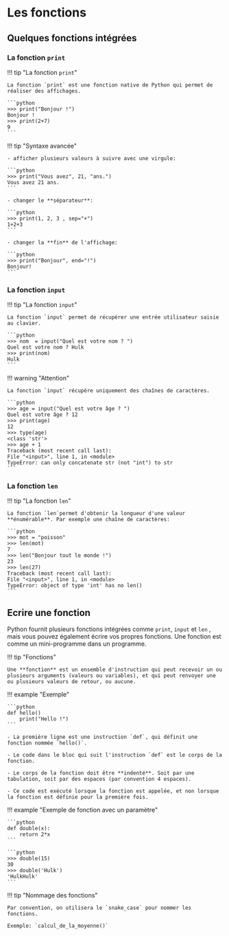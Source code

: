 # Les fonctions

## Quelques fonctions intégrées

### La fonction `print`

!!! tip "La fonction `print`"

    La fonction `print` est une fonction native de Python qui permet de réaliser des affichages.

    ```python
    >>> print("Bonjour !")
    Bonjour !
    >>> print(2+7)
    9
    ```

!!! tip "Syntaxe avancée"

    - afficher plusieurs valeurs à suivre avec une virgule:

    ```python
    >>> print("Vous avez", 21, "ans.")
    Vous avez 21 ans.
    ```

    - changer le **séparateur**:

    ```python
    >>> print(1, 2, 3 , sep="+")
    1+2+3
    ```

    - changer la **fin** de l'affichage:

    ```python
    >>> print("Bonjour", end="!")
    Bonjour!
    ```

### La fonction `input`

!!! tip "La fonction `input`"

    La fonction `input` permet de récupérer une entrée utilisateur saisie au clavier.

    ```python
    >>> nom  = input("Quel est votre nom ? ")
    Quel est votre nom ? Hulk
    >>> print(nom)
    Hulk
    ```

!!! warning "Attention"

    La fonction `input` récupère uniquement des chaînes de caractères.

    ```python
    >>> age = input("Quel est votre âge ? ")
    Quel est votre âge ? 12
    >>> print(age)
    12
    >>> type(age)
    <class 'str'>
    >>> age + 1
    Traceback (most recent call last):
    File "<input>", line 1, in <module>
    TypeError: can only concatenate str (not "int") to str
    ```

### La fonction `len`

!!! tip "La fonction `len`"

    La fonction `len`permet d'obtenir la longueur d'une valeur **énumérable**. Par exemple une chaîne de caractères:

    ```python
    >>> mot = "poisson"
    >>> len(mot)
    7
    >>> len("Bonjour tout le monde !")
    23
    >>> len(27)
    Traceback (most recent call last):
    File "<input>", line 1, in <module>
    TypeError: object of type 'int' has no len()
    ```


## Ecrire une fonction

Python fournit plusieurs fonctions intégrées comme `print`, `input` et `len` , mais vous pouvez également écrire vos propres fonctions. Une fonction est comme un mini-programme dans un programme.

!!! tip "Fonctions"

    Une **fonction** est un ensemble d'instruction qui peut recevoir un ou plusieurs arguments (valeurs ou variables), et qui peut renvoyer une ou plusieurs valeurs de retour, ou aucune.

!!! example "Exemple"

    ```python
    def hello()
        print("Hello !")
    ```

    - La première ligne est une instruction `def`, qui définit une fonction nommée `hello()`.

    - Le code dans le bloc qui suit l'instruction `def` est le corps de la fonction.

    - Le corps de la fonction doit être **indenté**. Soit par une tabulation, soit par des espaces (par convention 4 espaces).
    
    - Ce code est exécuté lorsque la fonction est appelée, et non lorsque la fonction est définie pour la première fois.


!!! example "Exemple de fonction avec un paramètre"

    ```python
    def double(x):
        return 2*x
    ```

    ```python
    >>> double(15)
    30
    >>> double('Hulk')
    'HulkHulk'
    ```

!!! tip "Nommage des fonctions"

    Par convention, on utilisera le `snake_case` pour nommer les fonctions.

    Exemple: `calcul_de_la_moyenne()`